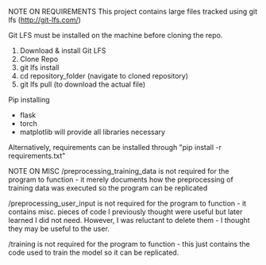 NOTE ON REQUIREMENTS
This project contains large files tracked using git lfs (http://git-lfs.com/)

Git LFS must be installed on the machine before cloning the repo.

1. Download & install Git LFS
2. Clone Repo
3. git lfs install
4. cd repository_folder (navigate to cloned repository)
5. git lfs pull (to download the actual file)

Pip installing
- flask
- torch
- matplotlib
will provide all libraries necessary
 
Alternatively, requirements can be installed through "pip install -r requirements.txt"

NOTE ON MISC
/preprocessing_training_data is not required for the program to function - it merely documents how the preprocessing of training data was executed so the program can be replicated

/preprocessing_user_input is not required for the program to function - it contains misc. pieces of code I previously thought were useful but later learned I did not need. However, I was reluctant to delete them - I thought they may be useful to the user.

/training is not required for the program to function - this just contains the code used to train the model so it can be replicated.